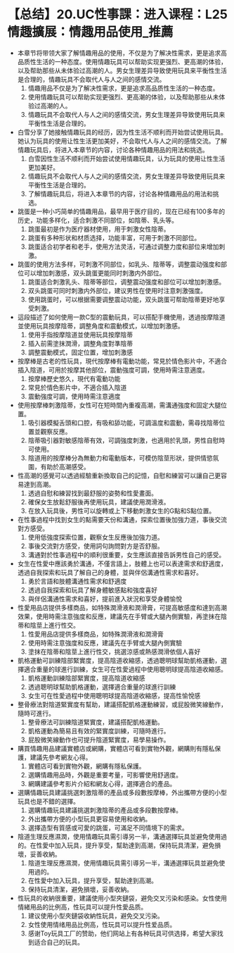 # 【总结】20.UC性事課：进入课程：L25情趣擴展：情趣用品使用_推薦

-   本章节将带领大家了解情趣用品的使用，不仅是为了解决性需求，更是追求高品质性生活的一种态度。使用情趣玩具可以帮助实现更强烈、更高潮的体验，以及帮助那些从未体验过高潮的人。男女生理差异导致使用玩具来平衡性生活是合理的，情趣玩具不会取代人与人之间的感情交流。
    1.  情趣用品不仅是为了解决性需求，更是追求高品质性生活的一种态度。
    2.  使用情趣玩具可以帮助实现更强烈、更高潮的体验，以及帮助那些从未体验过高潮的人。
    3.  情趣玩具不会取代人与人之间的感情交流，男女生理差异导致使用玩具来平衡性生活是合理的。
-   白雪分享了她接触情趣玩具的经历，因为性生活不顺利而开始尝试使用玩具。她认为玩具的使用让性生活更加美好，不会取代人与人之间的感情交流。了解情趣玩具后，将进入本章节的内容，讨论各种情趣用品的用法和挑选。
    1.  白雪因性生活不顺利而开始尝试使用情趣玩具，认为玩具的使用让性生活更加美好。
    2.  情趣玩具不会取代人与人之间的感情交流，男女生理差异导致使用玩具来平衡性生活是合理的。
    3.  了解情趣玩具后，将进入本章节的内容，讨论各种情趣用品的用法和挑选。
-   跳蛋是一种小巧简单的情趣用品，最早用于医疗目的，现在已经有100多年的历史，功能多样化，适合刺激不同部位，如陰蒂、乳头等。
    1.  跳蛋最初是作为医疗器材使用，用于刺激女性陰蒂。
    2.  跳蛋有多种形状和材质选择，功能丰富，可用于刺激不同部位。
    3.  跳蛋适合初学者和老手，使用方法灵活，可通过调整力度和部位来增加刺激。
-   跳蛋的使用方法多样，可刺激不同部位，如乳头、陰蒂等，调整震动强度和部位可以增加刺激感，双头跳蛋更能同时刺激内外部位。
    1.  跳蛋适合刺激乳头、陰蒂等部位，调整震动强度和部位可以增加刺激感。
    2.  双头跳蛋可同时刺激内外部位，建议男性在使用时注意刺激强度。
    3.  使用跳蛋时，可以根据需要调整震动功能，双头跳蛋可帮助陰蒂更好地享受刺激。
-   這段描述了如何使用一款C型的震動玩具，可以搭配手機使用，透過按摩陰道並使用玩具按摩陰蒂，調整角度和震動模式，以增加刺激感。
    1.  使用手指按摩陰道並使用玩具按摩陰蒂
    2.  插入前需塗抹潤滑，調整角度對準陰蒂
    3.  調整震動模式，固定位置，增加刺激感
-   按摩棒是古老的性玩具，現代按摩棒有電動功能，常見於情色影片中，不適合插入陰道，可用於按摩其他部位，震動強度可調，使用時需注意適度。
    1.  按摩棒歷史悠久，現代有電動功能
    2.  常見於情色影片中，不適合插入陰道
    3.  震動強度可調，使用時需注意適度
-   使用按摩棒刺激陰蒂，女性可在短時間內重複高潮，需溝通強度和固定大腿位置。
    1.  吸引器模擬舌頭和口腔，有吸和舔功能，可調溫度和震動，需尋找陰蒂位置並觀察反應。
    2.  陰蒂吸引器對敏感陰蒂有效，可調強度刺激，也適用於乳頭，男性自慰時可使用。
    3.  陰道用的按摩棒分為無動力和電動版本，可模仿陰莖形狀，提供情慾氛圍，有助於高潮感受。
-   性高潮的感覺可以透過經驗重新換取自己的記憶，自慰和練習可以讓自己更容易達到高潮。
    1.  透過自慰和練習找到最舒服的姿勢和性愛畫面。
    2.  確保女生放鬆舒服後再使用玩具，建議使用潤滑液。
    3.  在放入玩具後，男性可以旋轉或上下移動刺激女生的G點和S點位置。
-   在性事過程中找到女生的點需要天份和溝通，探索位置後加強力道，事後交流對方感受。
    1.  使用低強度探索位置，觀察女生反應後加強力道。
    2.  事後交流對方感受，使用詞句詢問對方是否舒服。
    3.  溝通對於性事過程中的順利很重要，女生應該直接告訴男性自己的感受。
-   女生在性愛中應該勇於溝通，不僅言語上，肢體上也可以表達需求和舒適度，透過自我探索和玩具了解自己的身體，並與伴侶溝通性需求和喜好。
    1.  勇於言語和肢體溝通性需求和舒適度
    2.  透過自我探索和玩具了解身體敏感點和強度喜好
    3.  與伴侶溝通性需求和喜好，提前進入狀況和享受身體愉悅
-   性愛用品店提供多樣商品，如特殊潤滑液和潤滑膏，可提高敏感度和達到高潮效果，使用時需注意強度和反應，建議先在手臂或大腿內側實驗，再塗抹在陰蒂和陰莖上進行性交。
    1.  性愛用品店提供多樣商品，如特殊潤滑液和潤滑膏
    2.  使用時需注意強度和反應，建議先在手臂或大腿內側實驗
    3.  塗抹在陰蒂和陰莖上進行性交，挑選涼感或熱感潤滑依個人喜好
-   凱格運動可訓練陰部緊實度，提高陰道收縮感，透過聰明球幫助凱格運動，選擇適合重量的球進行訓練，女生可在性愛過程中使用聰明球提高陰道收縮感。
    1.  凱格運動訓練陰部緊實度，提高陰道收縮感
    2.  透過聰明球幫助凱格運動，選擇適合重量的球進行訓練
    3.  女生可在性愛過程中使用聰明球提高陰道收縮感，提高性愉悅感
-   整骨療法對陰道緊實度有幫助，建議搭配凱格運動練習，或屁股微笑線動作，隨時可進行。
    1.  整骨療法可訓練陰道緊實度，建議搭配凱格運動。
    2.  凱格運動為簡易且有效的緊實度訓練，可隨時進行。
    3.  屁股微笑線動作也可提升陰道緊實度，易學易操作。
-   購買情趣用品建議實體店或網購，實體店可看到實物外觀，網購則有隱私保護，建議先參考網友心得。
    1.  實體店可看到實物外觀，網購有隱私保護。
    2.  選購情趣用品時，外觀是重要考量，可影響使用舒適度。
    3.  網購建議參考影片介紹和網友心得，選擇適合的產品。
-   選購情趣玩具建議挑選刺激陰蒂的產品或多段數按摩棒，外出攜帶方便的小型玩具也是不錯的選擇。
    1.  選購情趣玩具建議挑選刺激陰蒂的產品或多段數按摩棒。
    2.  外出攜帶方便的小型玩具更容易使用和收納。
    3.  選擇造型有質感或可愛的跳蛋，可滿足不同情境下的需求。
-   陰道生理反應濕潤，使用情趣玩具需引導另一半，溝通選擇玩具並避免使用過的。在性愛中加入玩具，提升享受，幫助達到高潮，保持玩具清潔，避免損壞，妥善收納。
    1.  陰道生理反應濕潤，使用情趣玩具需引導另一半，溝通選擇玩具並避免使用過的。
    2.  在性愛中加入玩具，提升享受，幫助達到高潮。
    3.  保持玩具清潔，避免損壞，妥善收納。
-   性玩具的收納很重要，建議使用小型夾鏈袋，避免交叉污染和感染。女性使用情緒用品的比例高，性玩具可以提升性愛品质。
    1.  建议使用小型夾鏈袋收納性玩具，避免交叉污染。
    2.  女性使用情绪用品比例高，性玩具可以提升性爱品质。
    3.  感谢Toy玩具工厂的赞助，他们网站上有各种玩具可供选择，希望大家找到适合自己的玩具。